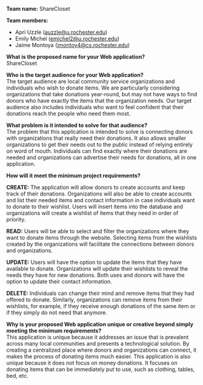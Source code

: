 **Team name:** ShareCloset

**Team members:**

* Apri Uzzle (auzzle@u.rochester.edu)
* Emily Michel (emichel2@u.rochester.edu)
* Jaime Montoya (jmontoy4@cs.rochester.edu)

**What is the proposed name for your Web application?**  
ShareCloset

**Who is the target audience for your Web application?**  
The target audience are local community service organizations and individuals who wish to donate items. We are particularly considering organizations that take donations year-round, but may not have ways to find donors who have exactly the items that the organization needs. Our target audience also includes individuals who want to feel confident that their donations reach the people who need them most.

**What problem is it intended to solve for that audience?**  
The problem that this application is intended to solve is connecting donors with organizations that really need their donations. It also allows smaller organizations to get their needs out to the public instead of relying entirely on word of mouth. Individuals can find exactly where their donations are needed  and organizations can advertise their needs for donations, all in one application.

**How will it meet the minimum project requirements?**  

**CREATE:** The application will allow donors to create accounts and keep track of their donations. Organizations will also be able to create accounts and list their needed items and contact information in case individuals want to donate to their wishlist. Users will insert items into the database and organizations will create a wishlist of items that they need in order of priority.  

**READ:** Users will be able to select and filter the organizations where they want to donate items through the website. Selecting items from the wishlists created by the organizations will facilitate the connections between donors and organizations.  

**UPDATE:** Users will have the option to update the items that they have available to donate. Organizations will update their wishlists to reveal the needs they have for new donations. Both uses and donors will have the option to update their contact information.  

**DELETE:** Individuals can change their mind and remove items that they had offered to donate. Similarly, organizations can remove items from their wishlists, for example, if they receive enough donations of the same item or if they simply do not need that anymore.  

**Why is your proposed Web application unique or creative beyond simply meeting the minimum requirements?**  
This application is unique because it addresses an issue that is prevalent across many local communities and presents a technological solution. By creating a centralized place where donors and organizations can connect, it makes the process of donating items much easier. This application is also unique because it does not focus on money donations. It focuses on donating items that can be immediately put to use, such as clothing, tables, bed, etc.






